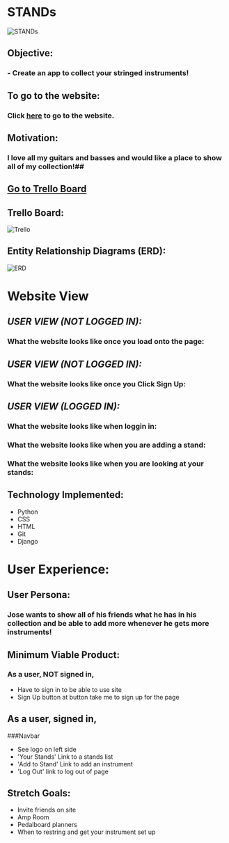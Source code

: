 # STANDs
![STANDs](https://i.imgur.com/d0ZzZIG.png)
##
## Objective:
### - Create an app to collect your stringed instruments!
##
##
##
## To go to the website:
### Click [here](https://stands-app.herokuapp.com/) to go to the website.
##
##
## Motivation:
### I love all my guitars and basses and would like a place to show all of my collection!##
##
##
## [Go to Trello Board](https://trello.com/b/ghCRCjdc/stands)

## Trello Board: 
![Trello]()

## Entity Relationship Diagrams (ERD):
![ERD]()


# Website View

## *_USER VIEW (NOT LOGGED IN):_*
### What the website looks like once you load onto the page:

## *_USER VIEW (NOT LOGGED IN):_*
### What the website looks like once you Click Sign Up:

## *_USER VIEW (LOGGED IN):_*
### What the website looks like when loggin in:


### What the website looks like when you are adding a stand:


### What the website looks like when you are looking at your stands:

## Technology Implemented:
- Python
- CSS
- HTML
- Git 
- Django


# User Experience:
## User Persona:
### Jose wants to show all of his friends what he has in his collection and be able to add more whenever he gets more instruments!


## Minimum Viable Product:
### As a user, NOT signed in, 

- Have to sign in to be able to use site
- Sign Up button at button take me to sign up for the page


## As a user, signed in, 

###Navbar
- See logo on left side
- 'Your Stands' Link to a stands list
- 'Add to Stand' Link to add an instrument
- 'Log Out' link to log out of page

## Stretch Goals:
- Invite friends on site
- Amp Room
- Pedalboard planners
- When to restring and get your instrument set up